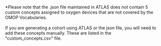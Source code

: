 *Please note that the .json file maintained in ATLAS does not contain 5 custom concepts assigned to oxygen devices that are not covered by the OMOP Vocabularies. 
<br/><br/>
If you are generating a cohort using ATLAS or the json file, you will need to add these concepts manually. These are listed in the "custom_concepts.csv" file.
